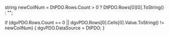 string newCoilNum = DtPDO.Rows.Count > 0 ? DtPDO.Rows[0][0].ToString() : "";

if (dgvPDO.Rows.Count == 0 || dgvPDO.Rows[0].Cells[0].Value.ToString() != newCoilNum)
{
    dgvPDO.DataSource = DtPDO;
}